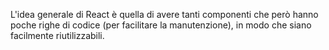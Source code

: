 L'idea generale di React è quella di avere tanti componenti che però hanno poche righe di codice (per facilitare la manutenzione), in modo che siano facilmente riutilizzabili.

